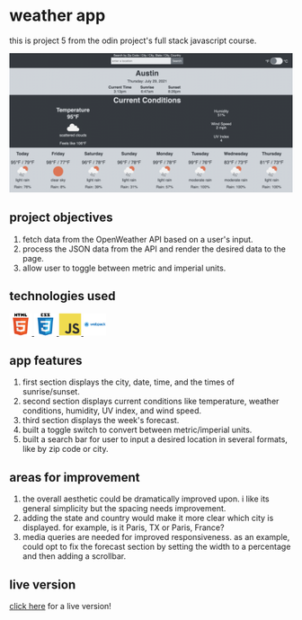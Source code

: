 # weather app

this is project 5 from the odin project's full stack javascript course.

![screenshot of the weather app](./weather-app-screenshot.png)

## project objectives

1. fetch data from the OpenWeather API based on a user's input.
2. process the JSON data from the API and render the desired data to the page.
3. allow user to toggle between metric and imperial units.

## technologies used

<p align="left"> 
<a href="https://www.w3.org/html/" target="_blank"> <img src="https://raw.githubusercontent.com/devicons/devicon/master/icons/html5/html5-original-wordmark.svg" alt="html5" width="40" height="40"/> </a> 
<a href="https://www.w3schools.com/css/" target="_blank"> <img src="https://raw.githubusercontent.com/devicons/devicon/master/icons/css3/css3-original-wordmark.svg" alt="css3" width="40" height="40"/> </a>
<a href="https://developer.mozilla.org/en-US/docs/Web/JavaScript" target="_blank"> <img src="https://raw.githubusercontent.com/devicons/devicon/master/icons/javascript/javascript-original.svg" alt="javascript" width="40" height="40"/> </a> 
<a href="https://webpack.js.org" target="_blank"> <img src="https://raw.githubusercontent.com/devicons/devicon/d00d0969292a6569d45b06d3f350f463a0107b0d/icons/webpack/webpack-original-wordmark.svg" alt="webpack" width="40" height="40"/> </a> 
</p>

## app features

1. first section displays the city, date, time, and the times of sunrise/sunset.
2. second section displays current conditions like temperature, weather conditions, humidity, UV index, and wind speed.
3. third section displays the week's forecast.
4. built a toggle switch to convert between metric/imperial units.
5. built a search bar for user to input a desired location in several formats, like by zip code or city.

## areas for improvement

1. the overall aesthetic could be dramatically improved upon. i like its general simplicity but the spacing needs improvement.
2. adding the state and country would make it more clear which city is displayed. for example, is it Paris, TX or Paris, France?
3. media queries are needed for improved responsiveness. as an example, could opt to fix the forecast section by setting the width to a percentage and then adding a scrollbar.

## live version

[click here](https://jernestmyers.github.io/weather-app/) for a live version!

